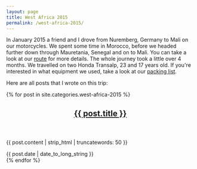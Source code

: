 ```yaml
---
layout: page
title: West Africa 2015
permalink: /west-africa-2015/
---
```

In January 2015 a friend and I drove from Nuremberg, Germany to Mali on our motorcycles. We spent some time in Morocco, before we headed further down through Mauretania, Senegal and on to Mali.
You can take a look at our [route]({{site.baseurl}}/west-africa-2015/route/) for more details.
The whole journey took a little over 4 months.
We travelled on two Honda Transalp, 23 and 17 years old.
If you're interested in what equipment we used, take a look at our [packing list]({{site.baseurl}}/west-africa-2015/packing-list).

Here are all posts that I wrote on this trip:
<div class="cf frame">{% for post in site.categories.west-africa-2015 %} <article class="post" itemscope itemtype="https://schema.org/BlogPosting" role="article"> <div class="article-item"> <header class="post-header"> <h2 class="post-title" itemprop="name"><a href="{{site.baseurl}}{{ post.url }}" itemprop="url">{{ post.title }}</a></h2> </header> <section class="post-excerpt" itemprop="description"> <p>{{ post.content | strip_html | truncatewords: 50 }}</p> </section> <div class="post-meta"> <time datetime="{{ post.date | date_to_long_string }}">{{ post.date | date_to_long_string }}</time> </div> </div> </article> {% endfor %} </div>
